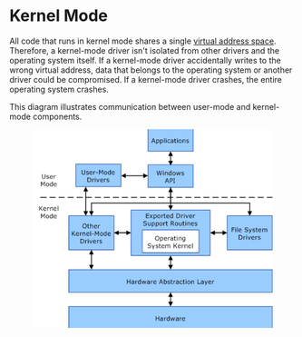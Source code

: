 # Kernel Mode

All code that runs in kernel mode shares a single [virtual address space](https://learn.microsoft.com/en-us/windows-hardware/drivers/gettingstarted/virtual-address-spaces). Therefore, a kernel-mode driver isn't isolated from other drivers and the operating system itself. If a kernel-mode driver accidentally writes to the wrong virtual address, data that belongs to the operating system or another driver could be compromised. If a kernel-mode driver crashes, the entire operating system crashes.

This diagram illustrates communication between user-mode and kernel-mode components.

<figure><img src="../../../.gitbook/assets/image.png" alt=""><figcaption></figcaption></figure>
